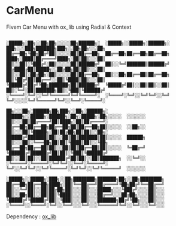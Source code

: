 # CarMenu
Fivem Car Menu with ox_lib using Radial &amp; Context

```

░█████╗░██╗░░██╗██╗░░░░░██╗██████╗░  ░█████╗░░█████╗░██████╗░  ███╗░░░███╗███████╗███╗░░██╗██╗░░░██╗
██╔══██╗╚██╗██╔╝██║░░░░░██║██╔══██╗  ██╔══██╗██╔══██╗██╔══██╗  ████╗░████║██╔════╝████╗░██║██║░░░██║
██║░░██║░╚███╔╝░██║░░░░░██║██████╦╝  ██║░░╚═╝███████║██████╔╝  ██╔████╔██║█████╗░░██╔██╗██║██║░░░██║
██║░░██║░██╔██╗░██║░░░░░██║██╔══██╗  ██║░░██╗██╔══██║██╔══██╗  ██║╚██╔╝██║██╔══╝░░██║╚████║██║░░░██║
╚█████╔╝██╔╝╚██╗███████╗██║██████╦╝  ╚█████╔╝██║░░██║██║░░██║  ██║░╚═╝░██║███████╗██║░╚███║╚██████╔╝
░╚════╝░╚═╝░░╚═╝╚══════╝╚═╝╚═════╝░  ░╚════╝░╚═╝░░╚═╝╚═╝░░╚═╝  ╚═╝░░░░░╚═╝╚══════╝╚═╝░░╚══╝░╚═════╝░

██╗░░░██╗░██████╗██╗███╗░░██╗░██████╗░  ██████╗░░█████╗░██████╗░██╗░█████╗░██╗░░░░░  ░░░░░░░
██║░░░██║██╔════╝██║████╗░██║██╔════╝░  ██╔══██╗██╔══██╗██╔══██╗██║██╔══██╗██║░░░░░  ░░██╗░░
██║░░░██║╚█████╗░██║██╔██╗██║██║░░██╗░  ██████╔╝███████║██║░░██║██║███████║██║░░░░░  ██████╗
██║░░░██║░╚═══██╗██║██║╚████║██║░░╚██╗  ██╔══██╗██╔══██║██║░░██║██║██╔══██║██║░░░░░  ╚═██╔═╝
╚██████╔╝██████╔╝██║██║░╚███║╚██████╔╝  ██║░░██║██║░░██║██████╔╝██║██║░░██║███████╗  ░░╚═╝░░
░╚═════╝░╚═════╝░╚═╝╚═╝░░╚══╝░╚═════╝░  ╚═╝░░╚═╝╚═╝░░╚═╝╚═════╝░╚═╝╚═╝░░╚═╝╚══════╝  ░░░░░░░

░█████╗░░█████╗░███╗░░██╗████████╗███████╗██╗░░██╗████████╗
██╔══██╗██╔══██╗████╗░██║╚══██╔══╝██╔════╝╚██╗██╔╝╚══██╔══╝
██║░░╚═╝██║░░██║██╔██╗██║░░░██║░░░█████╗░░░╚███╔╝░░░░██║░░░
██║░░██╗██║░░██║██║╚████║░░░██║░░░██╔══╝░░░██╔██╗░░░░██║░░░
╚█████╔╝╚█████╔╝██║░╚███║░░░██║░░░███████╗██╔╝╚██╗░░░██║░░░
░╚════╝░░╚════╝░╚═╝░░╚══╝░░░╚═╝░░░╚══════╝╚═╝░░╚═╝░░░╚═╝░░░
```                                                                                                                        

Dependency : [ox_lib]([https://www.google.com](https://github.com/overextended/ox_lib)https://github.com/overextended/ox_lib)
